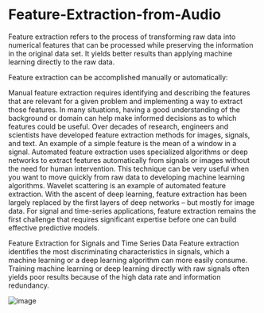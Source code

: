 # Feature-Extraction-from-Audio
Feature extraction refers to the process of transforming raw data into numerical features that can be processed while preserving the information in the original data set. It yields better results than applying machine learning directly to the raw data.

Feature extraction can be accomplished manually or automatically:

Manual feature extraction requires identifying and describing the features that are relevant for a given problem and implementing a way to extract those features. In many situations, having a good understanding of the background or domain can help make informed decisions as to which features could be useful. Over decades of research, engineers and scientists have developed feature extraction methods for images, signals, and text. An example of a simple feature is the mean of a window in a signal.
Automated feature extraction uses specialized algorithms or deep networks to extract features automatically from signals or images without the need for human intervention. This technique can be very useful when you want to move quickly from raw data to developing machine learning algorithms. Wavelet scattering is an example of automated feature extraction.
With the ascent of deep learning, feature extraction has been largely replaced by the first layers of deep networks – but mostly for image data. For signal and time-series applications, feature extraction remains the first challenge that requires significant expertise before one can build effective predictive models.

Feature Extraction for Signals and Time Series Data
Feature extraction identifies the most discriminating characteristics in signals, which a machine learning or a deep learning algorithm can more easily consume. Training machine learning or deep learning directly with raw signals often yields poor results because of the high data rate and information redundancy.

![image](https://github.com/miguelcapule/Feature-Extraction-from-Audio/assets/92988736/a904990d-4c85-4795-a8dc-05062e146e49)
